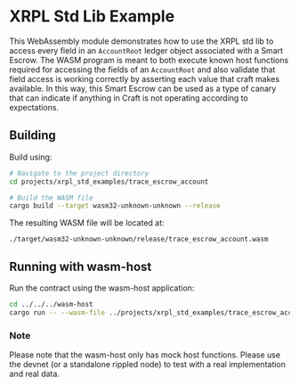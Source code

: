 # XRPL Std Lib Example

This WebAssembly module demonstrates how to use the XRPL std lib to access every field in an `AccountRoot` ledger object
associated with a Smart Escrow. The WASM program is meant to both execute known host functions required for accessing
the fields of an `AccountRoot` and also validate that field access is working correctly by asserting each value that
craft makes available. In this way, this Smart Escrow can be used as a type of canary that can indicate if anything in
Craft is not operating according to expectations.

## Building

Build using:

```bash
# Navigate to the project directory
cd projects/xrpl_std_examples/trace_escrow_account

# Build the WASM file
cargo build --target wasm32-unknown-unknown --release
```

The resulting WASM file will be located at:

```
./target/wasm32-unknown-unknown/release/trace_escrow_account.wasm
```

## Running with wasm-host

Run the contract using the wasm-host application:

```bash
cd ../../../wasm-host
cargo run -- --wasm-file ../projects/xrpl_std_examples/trace_escrow_account/target/wasm32-unknown-unknown/release/trace_escrow_account.wasm --project xrpl_std_examples/trace_escrow_account
```

### Note

Please note that the wasm-host only has mock host functions. Please use the devnet (or a standalone rippled node) to
test with a real implementation and real data.
